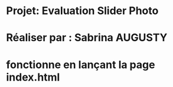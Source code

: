 # Projet: Evaluation Slider Photo 

# Réaliser par : Sabrina AUGUSTY

# fonctionne en lançant la page index.html